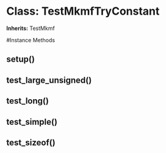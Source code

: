 # Class: TestMkmfTryConstant
**Inherits:** TestMkmf
    




#Instance Methods
## setup() [](#method-i-setup)

## test_large_unsigned() [](#method-i-test_large_unsigned)

## test_long() [](#method-i-test_long)

## test_simple() [](#method-i-test_simple)

## test_sizeof() [](#method-i-test_sizeof)

